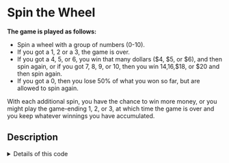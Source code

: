 
<H1> Spin the Wheel </H1>

<body> <b> The game is played as follows:</b>

* Spin a wheel with a group of numbers (0-10).
* If you got a 1, 2 or a 3, the game is over.
* If you got a 4, 5, or 6, you win that many dollars ($4, $5, or $6), and then spin again, or
if you got 7, 8, 9, or 10, then you win $14,$16,$18, or $20 and then spin again. 
* If you got a 0, then you lose 50% of what you won so far, but are allowed to spin again.

<p> With each additional spin, you have the chance to win more money, or you might play the game-ending 1, 2, or 3, at which time the game is over and you keep whatever winnings you have accumulated. </p>
 </body>

<H2> Description </H2>
<details>
 <summary> Details of this code </summary>

<p> This was an optional coding assignment I did over spring break to get better practice with Python </P>
<p> I got better at using code(def()) functions </p>
</details>

